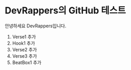 # DevRappers의 GitHub 테스트

안녕하세요 DevRappers입니다.

1. Verse1 추가 
2. Hook1 추가
3. Verse2 추가
4. Verse3 추가
5. BeatBox1 추가